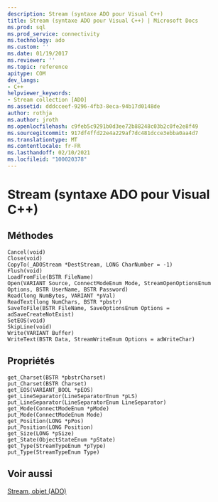 ```yaml
---
description: Stream (syntaxe ADO pour Visual C++)
title: Stream (syntaxe ADO pour Visual C++) | Microsoft Docs
ms.prod: sql
ms.prod_service: connectivity
ms.technology: ado
ms.custom: ''
ms.date: 01/19/2017
ms.reviewer: ''
ms.topic: reference
apitype: COM
dev_langs:
- C++
helpviewer_keywords:
- Stream collection [ADO]
ms.assetid: dddcceef-9296-4fb3-8eca-94b17d0148de
author: rothja
ms.author: jroth
ms.openlocfilehash: c9feb5c9291b0d3ee72b88248c03b2c0fe2e8f49
ms.sourcegitcommit: 917df4ffd22e4a229af7dc481dcce3ebba0aa4d7
ms.translationtype: MT
ms.contentlocale: fr-FR
ms.lasthandoff: 02/10/2021
ms.locfileid: "100020378"
---
```

# <a name="stream-ado-for-visual-c-syntax"></a>Stream (syntaxe ADO pour Visual C++)
## <a name="methods"></a>Méthodes  
  
```  
Cancel(void)  
Close(void)  
CopyTo(_ADOStream *DestStream, LONG CharNumber = -1)  
Flush(void)  
LoadFromFile(BSTR FileName)  
Open(VARIANT Source, ConnectModeEnum Mode, StreamOpenOptionsEnum Options, BSTR UserName, BSTR Password)  
Read(long NumBytes, VARIANT *pVal)  
ReadText(long NumChars, BSTR *pbstr)  
SaveToFile(BSTR FileName, SaveOptionsEnum Options = adSaveCreateNotExist)  
SetEOS(void)  
SkipLine(void)  
Write(VARIANT Buffer)  
WriteText(BSTR Data, StreamWriteEnum Options = adWriteChar)  
```  
  
## <a name="properties"></a>Propriétés  
  
```  
get_Charset(BSTR *pbstrCharset)  
put_Charset(BSTR Charset)  
get_EOS(VARIANT_BOOL *pEOS)  
get_LineSeparator(LineSeparatorEnum *pLS)  
put_LineSeparator(LineSeparatorEnum LineSeparator)  
get_Mode(ConnectModeEnum *pMode)  
put_Mode(ConnectModeEnum Mode)  
get_Position(LONG *pPos)  
put_Position(LONG Position)  
get_Size(LONG *pSize)  
get_State(ObjectStateEnum *pState)  
get_Type(StreamTypeEnum *pType)  
put_Type(StreamTypeEnum Type)  
```  
  
## <a name="see-also"></a>Voir aussi  
 [Stream, objet (ADO)](./stream-object-ado.md)
